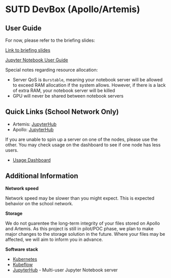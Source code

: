 # SUTD DevBox (Apollo/Artemis)

## User Guide

For now, please refer to the briefing slides:

[Link to briefing slides](https://docs.google.com/presentation/d/15b_r9AnETZ2Odiwv6FiapjR7DOePb3nIDLEFtr1kaRs/edit?usp=sharing)

[Jupyter Notebook User Guide](jupyter.md)

Special notes regarding resource allocation:

* Server QoS is `Burstable`, meaning your notebook server will be allowed to exceed RAM allocation if the system allows. However, if there is a lack of extra RAM, your notebook server will be killed
* GPU will never be shared between notebook servers

## Quick Links (School Network Only)

* Artemis: [JupyterHub](http://10.16.74.79:30001/hub/login)
* Apollo: [JupyterHub](http://10.16.74.79:30002/hub/login)

If you are unable to spin up a server on one of the nodes, please use the other. You may check usage on the dashboard to see if one node has less users.

* [Usage Dashboard](http://10.16.74.79:30009/d/BbkYN82mz/devbox-dashboard)

## Additional Information

**Network speed**

Network speed may be slower than you might expect. This is expected behavior on the school network.

**Storage**

We do not guarentee the long-term integrity of your files stored on Apollo and Artemis. As this project is still in pilot/POC phase, we plan to make major changes to the storage solution in the future. Where your files may be affected, we will aim to inform you in advance.

**Software stack**

* [Kubernetes](https://kubernetes.io/)
* [Kubeflow](https://www.kubeflow.org/)
* [JupyterHub](https://github.com/jupyterhub/jupyterhub) - Multi-user Jupyter Notebook server
